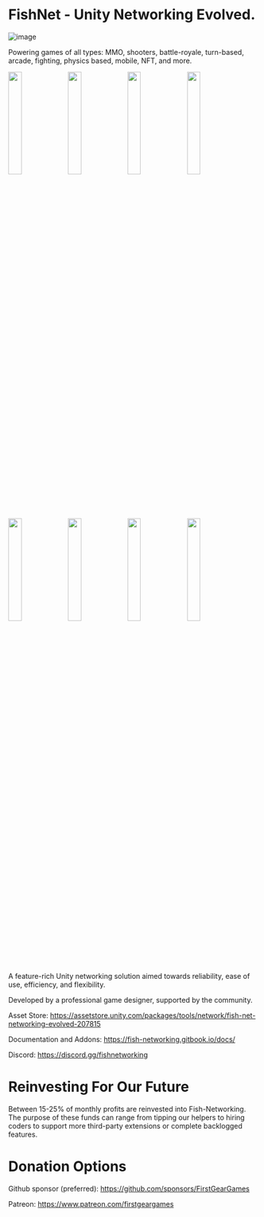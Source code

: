 # FishNet - Unity Networking Evolved.

![image](https://github.com/FirstGearGames/FishNet/assets/27169134/f7c31779-aa49-4efc-9ad0-589458e8d167)


Powering games of all types: MMO, shooters, battle-royale, turn-based, arcade, fighting, physics based, mobile, NFT, and more.

<img src="https://github.com/FirstGearGames/FishNet/assets/27169134/1a7ad16d-d16a-4842-8456-1271d9192872" target="imgPreview" width="23%" height="23%">
<img src="https://github.com/FirstGearGames/FishNet/assets/27169134/a6d58341-db56-4976-936e-670bb5e192c3" target="imgPreview" width="23%" height="23%">
<img src="https://github.com/FirstGearGames/FishNet/assets/27169134/e45fb1db-5a51-45c4-9ea7-ab21a2708ee0" target="imgPreview" width="23%" height="23%">
<img src="https://github.com/FirstGearGames/FishNet/assets/27169134/0c3e178d-4607-4a03-8cd2-93353ae019b7" target="imgPreview" width="23%" height="23%">
<img src="https://github.com/FirstGearGames/FishNet/assets/27169134/de12414e-d0e9-464d-aaf3-68cfea072125" target="imgPreview" width="23%" height="23%">
<img src="https://github.com/FirstGearGames/FishNet/assets/27169134/464c3af8-c9e0-4943-8dd4-b1976567a928" target="imgPreview" width="23%" height="23%">
<img src="https://github.com/FirstGearGames/FishNet/assets/27169134/b010a77d-a1e9-4382-87ad-bba4a8408eaf" target="imgPreview" width="23%" height="23%">
<img src="https://github.com/FirstGearGames/FishNet/assets/27169134/8310fde5-3506-4b4f-abfe-8d8a63e831ec" target="imgPreview" width="23%" height="23%">

A feature-rich Unity networking solution aimed towards reliability, ease of use, efficiency, and flexibility.

Developed by a professional game designer, supported by the community.

Asset Store: https://assetstore.unity.com/packages/tools/network/fish-net-networking-evolved-207815

Documentation and Addons: https://fish-networking.gitbook.io/docs/

Discord: https://discord.gg/fishnetworking

# Reinvesting For Our Future
  Between 15-25% of monthly profits are reinvested into Fish-Networking. The purpose of these funds can range from tipping our helpers to hiring coders to support more third-party extensions or complete backlogged features.

# Donation Options

  Github sponsor (preferred): https://github.com/sponsors/FirstGearGames
  
  Patreon: https://www.patreon.com/firstgeargames
